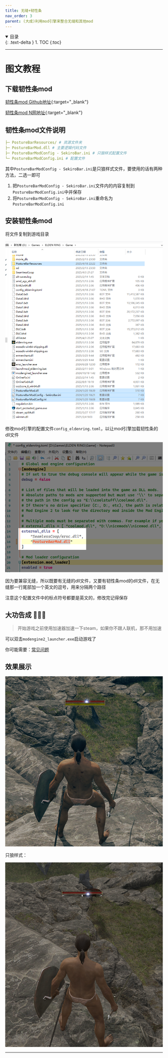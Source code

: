 ```yaml
---
title: 无缝+韧性条
nav_order: 3
parent: (大成)利用mod引擎来整合无缝和其他mod
---
```


<details open markdown="block">
  <summary>
    目录
  </summary>
  {: .text-delta }
1. TOC
{:toc}
</details>

---

# 图文教程

## 下载韧性条mod

[韧性条mod Github地址](https://github.com/Mordrog/EldenRing-PostureBarMod/releases){:target="_blank"}

[韧性条mod N网地址](https://www.nexusmods.com/eldenring/mods/3405){:target="_blank"}

## 韧性条mod文件说明

```yaml
├─ PostureBarResources/ # 资源文件夹
├─ PostureBarMod.dll # 主要逻辑代码文件
├─ PostureBarModConfig - SekiroBar.ini # 只狼样式配置文件
└─ PostureBarModConfig.ini # 配置文件
```

其中`PostureBarModConfig - SekiroBar.ini`是只狼样式文件，要使用的话有两种方法，二选一即可
1. 把`PostureBarModConfig - SekiroBar.ini`文件内的内容复制到`PostureBarModConfig.ini`中并保存
2. 将`PostureBarModConfig - SekiroBar.ini`重命名为`PostureBarModConfig.ini`

## 安装韧性条mod

将文件复制到游戏目录

![韧性条游戏目录.png](/assets/images/韧性条游戏目录.png)

修改mod引擎的配置文件`config_eldenring.toml`，以让mod引擎加载韧性条的dll文件

![韧性条mod引擎配置.png](/assets/images/韧性条mod引擎配置.png)

因为要兼容无缝，所以既要有无缝的dll文件，又要有韧性条mod的dll文件，在无缝那一行尾部加一个英文的逗号，用来分隔两个路径

注意这个配置文件中的标点符号都要是英文的，修改完记得保存

## 大功告成 🎉🎉🎉

> 开始游戏之前使用加速器加速一下steam，如果你不跟人联机，那不用加速

可以双击`modengine2_launcher.exe`启动游戏了

你可能需要：[常见问题]({{site.baseurl}}/docs/common_problem/)


## 效果展示

![韧性条效果.png](/assets/images/韧性条效果.png)


只狼样式：

![韧性条只狼效果.png](/assets/images/韧性条只狼效果.png)


---

